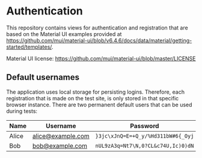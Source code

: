 # Authentication

This repository contains views for authentication and registration that are based on the Material UI examples provided at https://github.com/mui/material-ui/blob/v6.4.6/docs/data/material/getting-started/templates/.

Material UI license: https://github.com/mui/material-ui/blob/master/LICENSE


## Default usernames

The application uses local storage for persisting logins. Therefore, each registration that is made on the test site, is only stored in that specific browser instance. There are two permanent default users that can be used during tests:

| Name  | Username          | Password                           |
|-------|-------------------|------------------------------------|
| Alice | alice@example.com | `}3jc\xJnQ=E=+Q_y/%Hd311bW#6{_Oyj` |
| Bob   | bob@example.com   | `nUL9zA3q=Nt7\N,0?CL&c74U,Ic)0)dN` |
